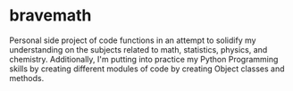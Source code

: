 # bravemath
Personal side project of code functions in an attempt to solidify my understanding on the subjects related to math, statistics, physics, and chemistry.
Additionally, I'm putting into practice my Python Programming skills by creating different modules of code by creating Object classes and methods.